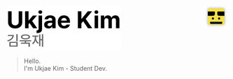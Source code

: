 <div>
  <img src="Group 332.svg" style="height: 50px" align="right" />
  <picture>
    <source media="(prefers-color-scheme: dark)" srcset="https://raw.githubusercontent.com/kkreppass/kkreppass/1286a90ee512d1d700c128af9a50781cd6449b63/Group%20334.svg">
    <source media="(prefers-color-scheme: light)" srcset="https://raw.githubusercontent.com/kkreppass/kkreppass/1286a90ee512d1d700c128af9a50781cd6449b63/Group%20333.svg">
    <img alt="Ukjae Kim" src="Group 333.svg">
  </picture>





> Hello.\
I'm Ukjae Kim - Student Dev.


